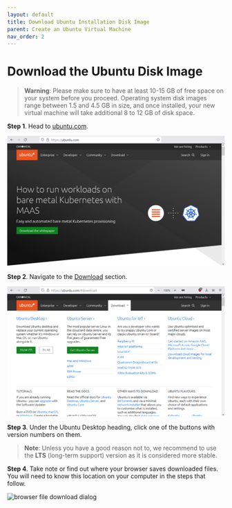```yaml
---
layout: default
title: Download Ubuntu Installation Disk Image
parent: Create an Ubuntu Virtual Machine
nav_order: 2
---
```


# Download the Ubuntu Disk Image

> **Warning**: Please make sure to have at least 10-15 GB of free space on your system before you proceed. Operating system disk images range between 1.5 and 4.5 GB in size, and once installed, your new virtual machine will take additional 8 to 12 GB of disk space.

**Step 1**. Head to [ubuntu.com](https://ubuntu.com/). 

![ubuntu.com homepage](../assets/ubuntu-01.png)

**Step 2**. Navigate to the [Download](https://ubuntu.com/#download) section. 

![ubuntu.com Download section](../assets/ubuntu-02.png)

**Step 3**. Under the Ubuntu Desktop heading, click one of the buttons with version numbers on them.

> **Note**: Unless you have a good reason not to, we recommend to use the **LTS** (long-term support) version as it is considered more stable.

**Step 4**. Take note or find out where your browser saves downloaded files. You will need to know this location on your computer in the steps that follow.

![browser file download dialog](./assets/ubuntu-03.png)
